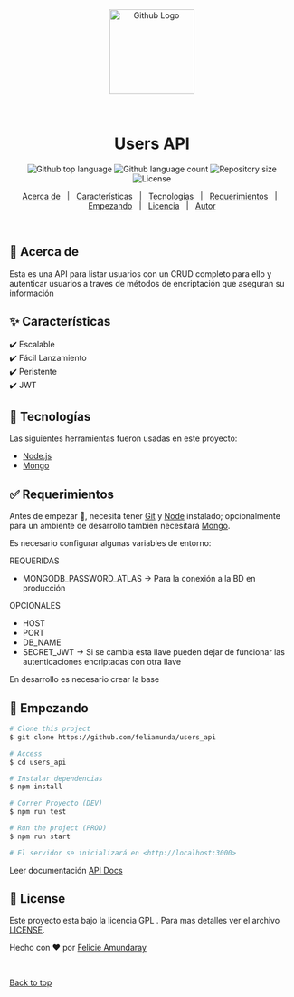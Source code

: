 <div align="center" id="top"> 
  <img src="https://i.ibb.co/b5z1mtk/pngegg.png" width=150px alt="Github Logo" />

  &#xa0;

  <!-- <a href="https://users_api.netlify.app">Demo</a> -->
</div>

<h1 align="center">Users API</h1>

<p align="center">
  <img alt="Github top language" src="https://img.shields.io/github/languages/top/feliamunda/users_api?color=56BEB8">

  <img alt="Github language count" src="https://img.shields.io/github/languages/count/feliamunda/users_api?color=56BEB8">

  <img alt="Repository size" src="https://img.shields.io/github/repo-size/feliamunda/users_api?color=56BEB8">

  <img alt="License" src="https://img.shields.io/github/license/feliamunda/users_api?color=56BEB8">

  <!-- <img alt="Github issues" src="https://img.shields.io/github/issues/feliamunda/users_api?color=56BEB8" /> 

  <img alt="Github forks" src="https://img.shields.io/github/forks/feliamunda/users_api?color=56BEB8" /> 

  <img alt="Github stars" src="https://img.shields.io/github/stars/feliamunda/users_api?color=56BEB8" /> -->
</p>

<!-- Status -->

<!-- <h4 align="center"> 
	🚧  Users_api 🚀 Under construction...  🚧
</h4> 

<hr> -->

<p align="center">
  <a href="#dart-about">Acerca de</a> &#xa0; | &#xa0; 
  <a href="#sparkles-features">Características</a> &#xa0; | &#xa0;
  <a href="#rocket-technologies">Tecnologias</a> &#xa0; | &#xa0;
  <a href="#white_check_mark-requirements">Requerimientos</a> &#xa0; | &#xa0;
  <a href="#checkered_flag-starting">Empezando</a> &#xa0; | &#xa0;
  <a href="#memo-license">Licencia</a> &#xa0; | &#xa0;
  <a href="https://github.com/feliamunda" target="_blank">Autor</a>
</p>

<br>

## :dart: Acerca de ##

Esta es una API para listar usuarios con un CRUD completo para ello y autenticar usuarios a traves de métodos de encriptación que aseguran su información

## :sparkles: Características ##

:heavy_check_mark: Escalable\
:heavy_check_mark: Fácil Lanzamiento\
:heavy_check_mark: Peristente\
:heavy_check_mark: JWT

## :rocket: Tecnologías ##

Las siguientes herramientas fueron usadas en este proyecto:

- [Node.js](https://nodejs.org/)
- [Mongo](https://www.mongodb.com/)

## :white_check_mark: Requerimientos ##

Antes de empezar :checkered_flag:, necesita tener [Git](https://git-scm.com) y [Node](https://nodejs.org/en/) instalado; opcionalmente para un ambiente de desarrollo tambien necesitará [Mongo](https://www.mongodb.com/).

Es necesario configurar algunas variables de entorno:

REQUERIDAS
- MONGODB_PASSWORD_ATLAS -> Para la conexión a la BD en producción

OPCIONALES
- HOST
- PORT
- DB_NAME
- SECRET_JWT -> Si se cambia esta llave pueden dejar de funcionar las autenticaciones encriptadas con otra llave

En desarrollo es necesario crear la base 

## :checkered_flag: Empezando ##

```bash
# Clone this project
$ git clone https://github.com/feliamunda/users_api

# Access
$ cd users_api

# Instalar dependencias
$ npm install

# Correr Proyecto (DEV)
$ npm run test

# Run the project (PROD)
$ npm run start

# El servidor se inicializará en <http://localhost:3000>
```

Leer documentación [API Docs](https://documenter.getpostman.com/view/7918914/TzCMeoep)

## :memo: License ##

Este proyecto esta bajo la licencia GPL . Para mas detalles ver el archivo [LICENSE](LICENSE.md).


Hecho con :heart: por <a href="https://github.com/feliamunda" target="_blank">Felicie Amundaray</a>

&#xa0;

<a href="#top">Back to top</a>
